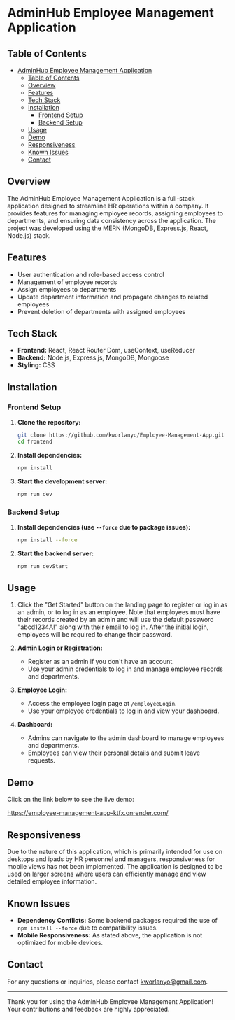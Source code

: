 # AdminHub Employee Management Application

## Table of Contents

- [AdminHub Employee Management Application](#adminhub-employee-management-application)
  - [Table of Contents](#table-of-contents)
  - [Overview](#overview)
  - [Features](#features)
  - [Tech Stack](#tech-stack)
  - [Installation](#installation)
    - [Frontend Setup](#frontend-setup)
    - [Backend Setup](#backend-setup)
  - [Usage](#usage)
  - [Demo](#demo)
  - [Responsiveness](#responsiveness)
  - [Known Issues](#known-issues)
  - [Contact](#contact)

## Overview

The AdminHub Employee Management Application is a full-stack application designed to streamline HR operations within a company. It provides features for managing employee records, assigning employees to departments, and ensuring data consistency across the application. The project was developed using the MERN (MongoDB, Express.js, React, Node.js) stack.

## Features

- User authentication and role-based access control
- Management of employee records
- Assign employees to departments
- Update department information and propagate changes to related employees
- Prevent deletion of departments with assigned employees

## Tech Stack

- **Frontend:** React, React Router Dom, useContext, useReducer
- **Backend:** Node.js, Express.js, MongoDB, Mongoose
- **Styling:** CSS

## Installation

### Frontend Setup

1. **Clone the repository:**

   ```sh
   git clone https://github.com/kworlanyo/Employee-Management-App.git
   cd frontend
   ```

2. **Install dependencies:**

   ```sh
   npm install
   ```

3. **Start the development server:**

   ```sh
   npm run dev
   ```

### Backend Setup

1. **Install dependencies (use `--force` due to package issues):**

   ```sh
   npm install --force
   ```

2. **Start the backend server:**

   ```sh
   npm run devStart
   ```

## Usage

1. Click the "Get Started" button on the landing page to register or log in as an admin, or to log in as an employee. Note that employees must have their records created by an admin and will use the default password "abcd1234A!" along with their email to log in. After the initial login, employees will be required to change their password.
   
2. **Admin Login or Registration:**
   - Register as an admin if you don't have an account.
   - Use your admin credentials to log in and manage employee records and departments.

3. **Employee Login:**
   - Access the employee login page at `/employeeLogin`.
   - Use your employee credentials to log in and view your dashboard.

4. **Dashboard:**
   - Admins can navigate to the admin dashboard to manage employees and departments.
   - Employees can view their personal details and submit leave requests.

## Demo
Click on the link below to see the live demo:

https://employee-management-app-ktfx.onrender.com/

## Responsiveness

Due to the nature of this application, which is primarily intended for use on desktops and ipads by HR personnel and managers, responsiveness for mobile views has not been implemented. The application is designed to be used on larger screens where users can efficiently manage and view detailed employee information.

## Known Issues

- **Dependency Conflicts:** Some backend packages required the use of `npm install --force` due to compatibility issues.
- **Mobile Responsiveness:** As stated above, the application is not optimized for mobile devices.

## Contact

For any questions or inquiries, please contact [kworlanyo@gmail.com](mailto:kworlanyo@gmail.com).

---

Thank you for using the AdminHub Employee Management Application! Your contributions and feedback are highly appreciated.